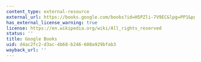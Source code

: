 ```yaml
---
content_type: external-resource
external_url: https://books.google.com/books?id=H5PZli-7V9EC&lpg=PP1&pg=PA17#v=onepage&q&f=false
has_external_license_warning: true
license: https://en.wikipedia.org/wiki/All_rights_reserved
status: ''
title: Google Books
uid: d4ac2fc2-d3ac-4b68-b246-608a929bfab3
wayback_url: ''
---
```

